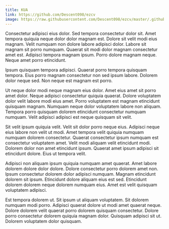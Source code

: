 ```yaml
---
title: KUA
link: https://github.com/Descent098/ezcv
image: https://raw.githubusercontent.com/Descent098/ezcv/master/.github/logo.png
---
```


Consectetur adipisci eius dolor. Sed tempora consectetur dolor sit. Amet tempora quiquia neque dolor dolor magnam est. Dolore sit velit modi eius magnam. Velit numquam non dolore labore adipisci dolor. Labore sit magnam sit porro numquam. Quaerat sit modi dolor magnam consectetur amet est. Adipisci tempora magnam ipsum. Porro dolore magnam neque. Neque amet porro etincidunt.

Ipsum quisquam tempora adipisci. Quaerat porro tempora quisquam tempora. Eius porro magnam consectetur non sed ipsum labore. Dolorem dolor neque sed. Non neque est magnam est porro.

Ut neque dolor modi neque magnam eius dolor. Amet eius amet sit porro amet dolor. Neque adipisci consectetur quiquia quaerat. Dolore voluptatem dolor velit labore modi eius amet. Porro voluptatem est magnam etincidunt quisquam magnam. Numquam neque dolor voluptatem labore non aliquam. Tempora porro quisquam dolorem etincidunt consectetur numquam numquam. Velit adipisci adipisci est neque quisquam sit velit.

Sit velit ipsum quiquia velit. Velit sit dolor porro neque eius. Adipisci neque eius labore non velit ut modi. Amet tempora velit quiquia numquam numquam dolorem consectetur. Quaerat consectetur ipsum numquam est consectetur voluptatem amet. Velit modi aliquam velit etincidunt modi. Dolorem dolor non amet etincidunt ipsum. Quaerat amet ipsum adipisci sit etincidunt dolore. Eius ut tempora velit.

Adipisci non aliquam ipsum quiquia numquam amet quaerat. Amet labore dolorem dolore dolor dolore. Dolore consectetur porro dolorem amet non. Ipsum consectetur dolorem dolor adipisci numquam. Magnam etincidunt dolorem sit ipsum. Etincidunt dolore aliquam eius est sed. Etincidunt dolorem dolorem neque dolorem numquam eius. Amet est velit quisquam voluptatem adipisci.

Est tempora dolorem ut. Sit ipsum ut aliquam voluptatem. Sit dolorem numquam modi porro. Adipisci quaerat dolore ut modi amet quaerat neque. Dolore dolorem velit quaerat porro dolorem quisquam consectetur. Dolore porro consectetur dolorem quiquia magnam dolor. Quisquam adipisci sit ut. Dolorem voluptatem dolor quisquam.
    